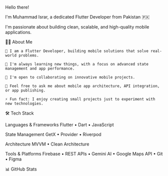 Hello there!

I'm Muhammad Israr, a dedicated Flutter Developer from Pakistan 🇵🇰

I'm passionate about building clean, scalable, and high-quality mobile applications.

👨‍💻 About Me

    🔭 I am a Flutter Developer, building mobile solutions that solve real-world problems.

    🌱 I'm always learning new things, with a focus on advanced state management and app performance.

    🤝 I'm open to collaborating on innovative mobile projects.

    💬 Feel free to ask me about mobile app architecture, API integration, or app publishing.

    ⚡ Fun fact: I enjoy creating small projects just to experiment with new technologies.

🛠️ Tech Stack

Languages & Frameworks
Flutter • Dart • JavaScript

State Management
GetX • Provider • Riverpod

Architecture
MVVM • Clean Architecture

Tools & Platforms
Firebase • REST APIs • Gemini AI • Google Maps API • Git • Figma

📊 GitHub Stats

